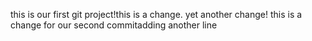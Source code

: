 this is our first git project!this is a change.
yet another change!
this is a change for our second commitadding another line

